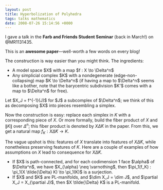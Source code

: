 ```yaml
---
layout: post
title: Hyperbolization of Polyhedra
tags: talks mathematics
date: 2008-07-26 15:14:56 +0000
---
```


I gave a talk in the <b>Farb and Friends Student Seminar</b> (back in March!) on @MR1131435.

This is an <b>awesome paper</b>&mdash;well-worth a few words on every blog!

The construction is way easier than you might think.  The ingredients:
<ul>
<li>A model space $X$ with a map $f : X \to \Delta^n$</li>
<li>Any simplicial complex $K$ with a nondegenerate (edge-non-collapsing) map $K \to \Delta^n$ (if having a map to $\Delta^n$ seems like a bother, note that the barycentric subdivision $K'$ comes with a map to $\Delta^n$ for free).</li>
</ul>
Let $X_J = f^{-1}(J)$ for $J$ a subcomplex of $\Delta^n$; we think of this as decomposing $X$ into pieces resembling a simplex.

Now the construction is easy: replace each simplex in $K$ with a corresponding piece of $X$.  Or more formally, build the fiber product of $X$ and $\|K\|$ over $\Delta^n$; this fiber product is denoted by $X \tilde{\Delta} K$ in the paper.  From this, we get a natural map $f_K : X \tilde{\Delta} K \to K$.

The vague upshot is this: features of $X$ translate into features of $X \tilde{\Delta} K$, while nonetheless preserving features of $K$.  Here are a couple of examples of how assumptions on $X$ lead to consequence for $X \tilde{\Delta} K$.
<ul>
<li>If $X$ is path-connected, and for each codimension 1 face $\alpha$ of $\Delta^n$, we have $X_{\alpha} \neq \varnothing$, then $\pi_1(f_K) : \pi_1(X \tilde{\Delta} K) \to \pi_1(K)$ is a surjection.</li>
<li>If $X$ and $K$ are PL-manifolds, and $\dim X_J = \dim J$, and $\partial X_J = X_{\partial J}$, then $X \tilde{\Delta} K$ is a PL-manifold.</li>
</ul>

